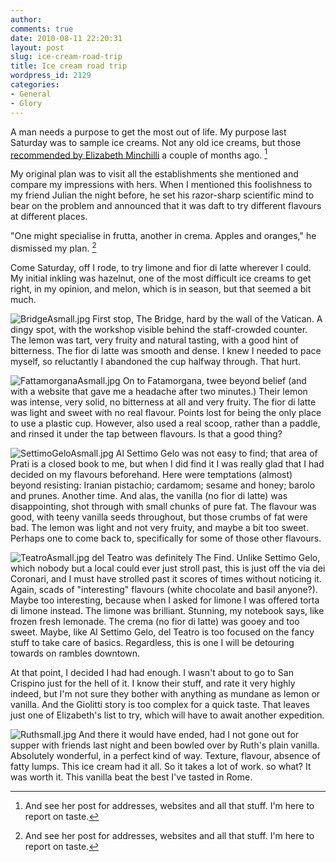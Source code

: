 ```yaml
---
author:
comments: true
date: 2010-08-11 22:20:31
layout: post
slug: ice-cream-road-trip
title: Ice cream road trip
wordpress_id: 2129
categories:
- General
- Glory
---
```


A man needs a purpose to get the most out of life. My purpose last Saturday was to sample ice creams. Not any old ice creams, but those [recommended by Elizabeth Minchilli](http://elizabethminchilli.blogspot.com/2010/05/gelato-in-rome.html) a couple of months ago. [^fn1]
[^fn1]: And see her post for addresses, websites and all that stuff. I'm here to report on taste. 

 My original plan was to visit all the establishments she mentioned and compare my impressions with hers. When I mentioned this foolishness to my friend Julian the night before, he set his razor-sharp scientific mind to bear on the problem and announced that it was daft to try different flavours at different places.

"One might specialise in frutta, another in crema. Apples and oranges," he dismissed my plan. [^fn1]
[^fn1]: I forbore to point out that apples and oranges are both fruits; I'm sure he was being metaphorical. 


Come Saturday, off I rode, to try limone and fior di latte wherever I could. My initial inkling was hazelnut, one of the most difficult ice creams to get right, in my opinion, and melon, which is in season, but that seemed a bit much.


![BridgeAsmall.jpg](/uploads/2010/08/BridgeAsmall.jpg) First stop, The Bridge, hard by the wall of the Vatican. A dingy spot, with the workshop visible behind the staff-crowded counter. The lemon was tart, very fruity and natural tasting, with a good hint of bitterness. The fior di latte was smooth and dense. I knew I needed to pace myself, so reluctantly I abandoned the cup halfway through. That hurt.

![FattamorganaAsmall.jpg](/uploads/2010/08/FattamorganaAsmall.jpg) On to Fatamorgana, twee beyond belief (and with a website that gave me a headache after two minutes.) Their lemon was intense, very solid, no bitterness at all and very fruity. The fior di latte was light and sweet with no real flavour. Points lost for being the only place to use a plastic cup. However, also used a real scoop, rather than a paddle, and rinsed it under the tap between flavours. Is that a good thing?

![SettimoGeloAsmall.jpg](/uploads/2010/08/SettimoGeloAsmall.jpg) Al Settimo Gelo was not easy to find; that area of Prati is a closed book to me, but when I did find it I was really glad that I had decided on my flavours beforehand. Here were temptations (almost) beyond resisting: Iranian pistachio; cardamom; sesame and honey; barolo and prunes. Another time. And alas, the vanilla (no fior di latte) was disappointing, shot through with small chunks of pure fat. The flavour was good, with teeny vanilla seeds throughout, but those crumbs of fat were bad. The lemon was light and not very fruity, and maybe a bit too sweet. Perhaps one to come back to, specifically for some of those other flavours.

![TeatroAsmall.jpg](/uploads/2010/08/TeatroAsmall.jpg) del Teatro was definitely The Find. Unlike Settimo Gelo, which nobody but a local could ever just stroll past, this is just off the via dei Coronari, and I must have strolled past it scores of times without noticing it. Again, scads of "interesting" flavours (white chocolate and basil anyone?). Maybe too interesting, because when I asked for limone I was offered torta di limone instead.  The limone was brilliant. Stunning, my notebook says, like frozen fresh lemonade. The crema (no fior di latte) was gooey and too sweet. Maybe, like Al Settimo Gelo, del Teatro is too focused on the fancy stuff to take care of basics. Regardless, this is one I will be detouring towards on rambles downtown.

At that point, I decided I had had enough. I wasn't about to go to San Crispino just for the hell of it. I know their stuff, and rate it very highly indeed, but I'm not sure they bother with anything as mundane as lemon or vanilla. And the Giolitti story is too complex for a quick taste. That leaves just one of Elizabeth's list to try, which will have to await another expedition.

![Ruthsmall.jpg](/uploads/2010/08/Ruthsmall.jpg) And there it would have ended, had I not gone out for supper with friends last night and been bowled over by Ruth's plain vanilla. Absolutely wonderful, in a perfect kind of way. Texture, flavour, absence of fatty lumps. This ice cream had it all. So it takes a lot of work. so what? It was worth it. This vanilla beat the best I've tasted in Rome.
